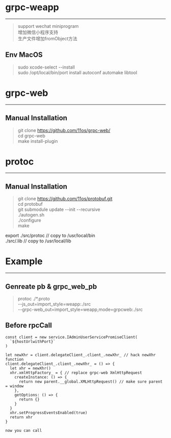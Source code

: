 # grpc-weapp

---

> support wechat miniprogram  <br/>
> 增加微信小程序支持 <br/>
> 生产文件增加fromObject方法

## Env MacOS

> sudo xcode-select --install <br/>
> sudo /opt/local/bin/port install autoconf automake libtool <br/>

# grpc-web

---

## Manual Installation

> git clone https://github.com/11os/grpc-web/ <br/>
> cd grpc-web <br/>
> make install-plugin <br/>

# protoc

---

## Manual Installation

> git clone https://github.com/11os/protobuf.git <br/>
> cd protobuf <br/>
> git submodule update --init --recursive <br/>
> ./autogen.sh <br/>
> ./configure <br/>
> make <br/>

export
  ./src/protoc // copy to /usr/local/bin <br/>
  ./src/.lib // copy to /usr/local/lib
   

# Example

---

## Genreate pb & grpc_web_pb

> protoc ./*.proto \
--js_out=import_style=weapp:./src \
--grpc-web_out=import_style=weapp,mode=grpcweb:./src

## Before rpcCall

```
const client = new service.IAdminUserServicePromiseClient(
  `${hostUrlwithPort}`
)

let newXhr = client.delegateClient_.client_.newXhr_ // hack newXhr function
client.delegateClient_.client_.newXhr_ = () => {
  let xhr = newXhr()
  xhr.xmlHttpFactory_ = { // replace grpc-web XmlHttpRequest 
    createInstance: () => {
      return new parent.__global.XMLHttpRequest() // make sure parent = window
    },
    getOptions: () => {
      return {}
    }
  }
  xhr.setProgressEventsEnabled(true)
  return xhr
}

now you can call

```
